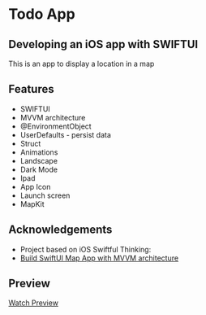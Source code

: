 # Todo App

## Developing an iOS app with SWIFTUI

This is an app to display a location in a map


## Features

- SWIFTUI
- MVVM architecture
- @EnvironmentObject
- UserDefaults - persist data
- Struct
- Animations
- Landscape
- Dark Mode
- Ipad
- App Icon
- Launch screen
- MapKit



## Acknowledgements

 - Project based on iOS Swiftful Thinking: 
 - [Build SwiftUI Map App with MVVM architecture](https://www.swiftful-thinking.com/store)
 


## Preview

[Watch Preview](https://github.com/user-attachments/assets/6cbada82-065e-4bd0-83cf-9ae4fec524ca)
